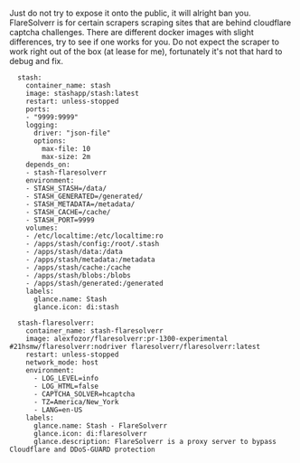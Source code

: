 Just do not try to expose it onto the public, it will alright ban you.
FlareSolverr is for certain scrapers scraping sites that are behind cloudflare captcha challenges. There are different docker images with slight differences, try to see if one works for you.
Do not expect the scraper to work right out of the box (at lease for me), fortunately it's not that hard to debug and fix.

```
  stash:
    container_name: stash
    image: stashapp/stash:latest
    restart: unless-stopped
    ports:
    - "9999:9999"
    logging:
      driver: "json-file"
      options:
        max-file: 10
        max-size: 2m
    depends_on:
    - stash-flaresolverr
    environment:
    - STASH_STASH=/data/
    - STASH_GENERATED=/generated/
    - STASH_METADATA=/metadata/
    - STASH_CACHE=/cache/
    - STASH_PORT=9999
    volumes:
    - /etc/localtime:/etc/localtime:ro
    - /apps/stash/config:/root/.stash
    - /apps/stash/data:/data
    - /apps/stash/metadata:/metadata
    - /apps/stash/cache:/cache
    - /apps/stash/blobs:/blobs
    - /apps/stash/generated:/generated
    labels:
      glance.name: Stash
      glance.icon: di:stash

  stash-flaresolverr:
    container_name: stash-flaresolverr
    image: alexfozor/flaresolverr:pr-1300-experimental #21hsmw/flaresolverr:nodriver flaresolverr/flaresolverr:latest
    restart: unless-stopped
    network_mode: host
    environment:
      - LOG_LEVEL=info
      - LOG_HTML=false
      - CAPTCHA_SOLVER=hcaptcha
      - TZ=America/New_York
      - LANG=en-US
    labels:
      glance.name: Stash - FlareSolverr
      glance.icon: di:flaresolverr
      glance.description: FlareSolverr is a proxy server to bypass Cloudflare and DDoS-GUARD protection
```
